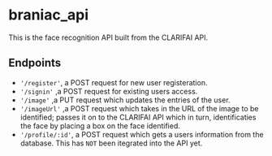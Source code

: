 # braniac_api
This is the face recognition API built from the CLARIFAI API.

## Endpoints
* `'/register'`, a POST request for new user registeration.
* `'/signin'` ,a POST request for existing users access.
* `'/image'` ,a PUT request which updates the entries of the user.
* `'/imageUrl'` ,a POST request which takes in the URL of the image to be identified; passes it on to the CLARIFAI API which in turn, identificaties the face by placing a box on the face identified.
* `'/profile/:id'`, a POST request which gets a users information from the database. This has `NOT` been itegrated into the API yet.
